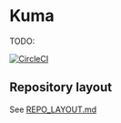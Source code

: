# Kuma

TODO:

[![CircleCI](https://circleci.com/gh/Kong/konvoy.svg?style=svg&circle-token=096403452b9bf2c2030f3ce1e7b0338fb6b7b448)](https://circleci.com/gh/Kong/konvoy)

## Repository layout

See [REPO_LAYOUT.md](REPO_LAYOUT.md)
